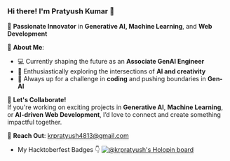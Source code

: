 ### Hi there! I'm **Pratyush Kumar** 👋  
🎯 **Passionate Innovator** in **Generative AI, Machine Learning**, and **Web Development**  

🌟 **About Me**:  
- 💻 Currently shaping the future as an **Associate GenAI Engineer**  
- 🧠 Enthusiastically exploring the intersections of **AI and creativity**  
- 🚀 Always up for a challenge in **coding** and pushing boundaries in **Gen-AI**  

🤝 **Let's Collaborate!**  
If you're working on exciting projects in **Generative AI**, **Machine Learning**, or **AI-driven Web Development**, I’d love to connect and create something impactful together.  

📩 **Reach Out**: [krpratyush4813@gmail.com](mailto:krpratyush4813@gmail.com)
- My Hacktoberfest Badges 👇 [![@krpratyush's Holopin board](https://holopin.me/krpratyush)](https://holopin.io/@krpratyush)

<!---
pratyushkr11/pratyushkr11 is a ✨ special ✨ repository because its `README.md` (this file) appears on your GitHub profile.
You can click the Preview link to take a look at your changes.
--->
